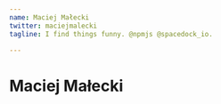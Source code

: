 ```yaml
---
name: Maciej Małecki
twitter: maciejmalecki
tagline: I find things funny. @npmjs @spacedock_io.

---
```


# Maciej Małecki
